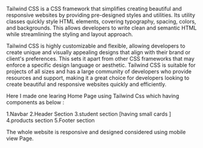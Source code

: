 Tailwind CSS is a CSS framework that simplifies creating beautiful and responsive websites by providing pre-designed styles and utilities. Its utility classes quickly style HTML elements, covering typography, spacing, colors, and backgrounds. This allows developers to write clean and semantic HTML while streamlining the styling and layout approach.

Tailwind CSS is highly customizable and flexible, allowing developers to create unique and visually appealing designs that align with their brand or client's preferences. This sets it apart from other CSS frameworks that may enforce a specific design language or aesthetic. Tailwind CSS is suitable for projects of all sizes and has a large community of developers who provide resources and support, making it a great choice for developers looking to create beautiful and responsive websites quickly and efficiently.

Here I made one learing Home Page using Tailwind Css which having components as below :

1.Navbar 
2.Header Section
3.student section [having small cards ]
4.products section
5.Footer section 

The whole website is responsive and designed considered using mobile view Page.

